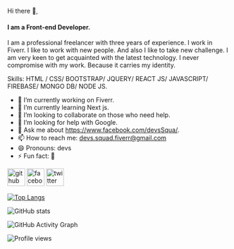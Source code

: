 Hi there 👋,
#### I am a Front-end Developer.
I am a professional freelancer with three years of experience. I work in Fiverr. I like to work with new people. And also I like to take new challenge. I am very keen to get acquainted with the latest technology. I never compromise with my work. Because it carries my identity.

Skills:  HTML / CSS/ BOOTSTRAP/ JQUERY/ REACT JS/ JAVASCRIPT/ FIREBASE/ MONGO DB/ NODE JS.

- 🔭 I’m currently working on Fiverr. 
- 🌱 I’m currently learning Next js. 
- 👯 I’m looking to collaborate on those who need help. 
- 🤔 I’m looking for help with Google. 
- 💬 Ask me about https://www.facebook.com/devsSqua/. 
- 📫 How to reach me: devs.squad.fiverr@gmail.com 
- 😄 Pronouns: devs 
- ⚡ Fun fact: 🙂 


[<img src='https://cdn.jsdelivr.net/npm/simple-icons@3.0.1/icons/github.svg' alt='github' height='40'>](https://github.com/Devs-Squad1)  [<img src='https://cdn.jsdelivr.net/npm/simple-icons@3.0.1/icons/facebook.svg' alt='facebook' height='40'>](https://www.facebook.com/https://www.facebook.com/devsSqua/)  [<img src='https://cdn.jsdelivr.net/npm/simple-icons@3.0.1/icons/twitter.svg' alt='twitter' height='40'>](https://twitter.com/https://twitter.com/devs_squad)  

[![Top Langs](https://github-readme-stats.vercel.app/api/top-langs/?username=Devs-Squad1)](https://github.com/anuraghazra/github-readme-stats)

![GitHub stats](https://github-readme-stats.vercel.app/api?username=Devs-Squad1&show_icons=true&count_private=true)  

![GitHub Activity Graph](https://activity-graph.herokuapp.com/graph?username=Devs-Squad1)  

![Profile views](https://gpvc.arturio.dev/Devs-Squad1)  
